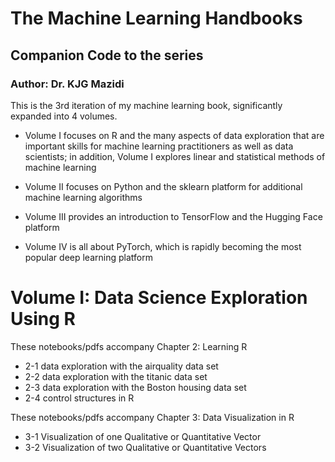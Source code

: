# The Machine Learning Handbooks
## Companion Code to the series
### Author: Dr. KJG Mazidi


This is the 3rd iteration of my machine learning book, significantly expanded into 4 volumes. 

- Volume I focuses on R and the many aspects of data exploration that are important skills for machine learning practitioners as well as data scientists; in addition, Volume I explores linear and statistical methods of machine learning

- Volume II focuses on Python and the sklearn platform for additional machine learning algorithms

- Volume III provides an introduction to TensorFlow and the Hugging Face platform

- Volume IV is all about PyTorch, which is rapidly becoming the most popular deep learning platform


# Volume I: Data Science Exploration Using R

These notebooks/pdfs accompany Chapter 2: Learning R

* 2-1 data exploration with the airquality data set
* 2-2 data exploration with the titanic data set
* 2-3 data exploration with the Boston housing data set
* 2-4 control structures in R

These notebooks/pdfs accompany Chapter 3: Data Visualization in R

* 3-1 Visualization of one Qualitative or Quantitative Vector
* 3-2 Visualization of two Qualitative or Quantitative Vectors



